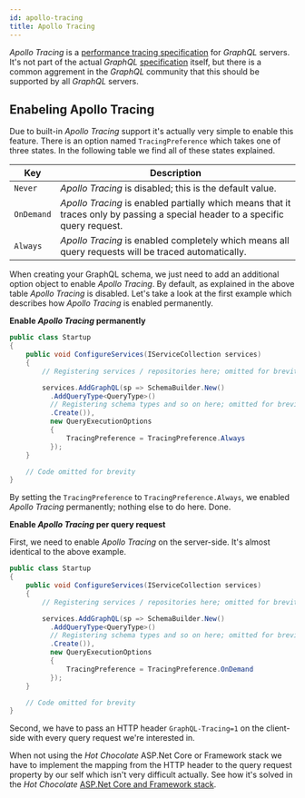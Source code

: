 ```yaml
---
id: apollo-tracing
title: Apollo Tracing
---
```


_Apollo Tracing_ is a [performance tracing specification] for _GraphQL_ servers.
It's not part of the actual _GraphQL_ [specification] itself, but there is a
common aggrement in the _GraphQL_ community that this should be supported by
all _GraphQL_ servers.

## Enabeling Apollo Tracing

Due to built-in _Apollo Tracing_ support it's actually very simple to enable
this feature. There is an option named `TracingPreference` which takes one of
three states. In the following table we find all of these states explained.

| Key        | Description                                                                                                                    |
| ---------- | ------------------------------------------------------------------------------------------------------------------------------ |
| `Never`    | _Apollo Tracing_ is disabled; this is the default value.                                                                       |
| `OnDemand` | _Apollo Tracing_ is enabled partially which means that it traces only by passing a special header to a specific query request. |
| `Always`   | _Apollo Tracing_ is enabled completely which means all query requests will be traced automatically.                            |

When creating your GraphQL schema, we just need to add an additional option
object to enable _Apollo Tracing_. By default, as explained in the above table
_Apollo Tracing_ is disabled. Let's take a look at the first example which
describes how _Apollo Tracing_ is enabled permanently.

**Enable _Apollo Tracing_ permanently**

```csharp
public class Startup
{
    public void ConfigureServices(IServiceCollection services)
    {
        // Registering services / repositories here; omitted for brevity

        services.AddGraphQL(sp => SchemaBuilder.New()
          .AddQueryType<QueryType>()
          // Registering schema types and so on here; omitted for brevity
          .Create()),
          new QueryExecutionOptions
          {
              TracingPreference = TracingPreference.Always
          });
    }

    // Code omitted for brevity
}
```

By setting the `TracingPreference` to `TracingPreference.Always`, we enabled
_Apollo Tracing_ permanently; nothing else to do here. Done.

**Enable _Apollo Tracing_ per query request**

First, we need to enable _Apollo Tracing_ on the server-side. It's almost
identical to the above example.

```csharp
public class Startup
{
    public void ConfigureServices(IServiceCollection services)
    {
        // Registering services / repositories here; omitted for brevity

        services.AddGraphQL(sp => SchemaBuilder.New()
          .AddQueryType<QueryType>()
          // Registering schema types and so on here; omitted for brevity
          .Create()),
          new QueryExecutionOptions
          {
              TracingPreference = TracingPreference.OnDemand
          });
    }

    // Code omitted for brevity
}
```

Second, we have to pass an HTTP header `GraphQL-Tracing=1` on the client-side
with every query request we're interested in.

When not using the _Hot Chocolate_ ASP.Net Core or Framework stack we have to
implement the mapping from the HTTP header to the query request property by
our self which isn't very difficult actually. See how it's solved in the
_Hot Chocolate_ [ASP.Net Core and Framework stack].

[asp.net core and framework stack]: https://github.com/ChilliCream/hotchocolate/blob/master/src/Server/AspNetCore/QueryMiddlewareBase.cs#L161-L171
[performance tracing specification]: https://github.com/apollographql/apollo-tracing
[specification]: https://facebook.github.io/graphql
